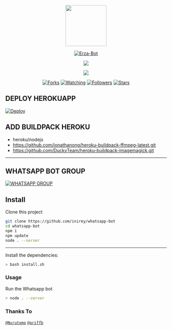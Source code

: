 <p align="center"><img src="https://encrypted-tbn0.gstatic.com/images?q=tbn:ANd9GcTm_viVue7cigCbzc_puEEqJzzzImgaIyviKg&usqp=CAU" width="128" height="128"/>
</p>
<p align="center">
<a href="#"><img title="Erza-Bot" src="https://img.shields.io/badge/Erza Bot-green?colorA=%23ff0000&colorB=%23017e40&style=for-the-badge"></a>
</p>
<!-- <img src="https://raw.githubusercontent.com/MRHRTZ/DGC-ChatBotV3/main/media/img/dgc.jpg" width="128" height="128"/> -->
<p align="center">
<a href="//github.com/inirey"><img src="https://img.shields.io/badge/Author-Rey-red.svg?style=for-the-badge&logo=github"/><a/>
</p>
<p align="center">
<a href="https://javascript.com"><img src="https://img.shields.io/badge/Made%20With-javascript-cyan.svg?style=for-the-badge&logo=javascript"/><a/>
</p>
<p align="center">
<a href="https://github.com/inirey/whatsapp-bot/network/members"><img title="Forks" src="https://img.shields.io/github/forks/inirey/whatsapp-bot?color=red&style=flat-square"></a>
<a href="https://github.com/inirey/whatsapp-bot/watchers"><img title="Watching" src="https://img.shields.io/github/watchers/inirey/whatsapp-bot?label=Watchers&color=blue&style=flat-square"></a>
<a href="https://github.com/inirey/whatsapp-bot"><img title="Followers" src="https://img.shields.io/github/followers/inirey?color=blue&style=flat-square"></a>
<a href="https://github.com/inirey/whatsapp-bot/stargazers/"><img title="Stars" src="https://img.shields.io/github/stars/inirey/whatsapp-bot?color=red&style=flat-square"></a>
</p>


## DEPLOY HEROKUAPP
[![Deploy](https://www.herokucdn.com/deploy/button.svg)](https://heroku.com/deploy?template=https://github.com/ridho17-ind/whatsapp-bot/)

## ADD BUILDPACK HEROKU
* heroku/nodejs
* https://github.com/jonathanong/heroku-buildpack-ffmpeg-latest.git
* https://github.com/DuckyTeam/heroku-buildpack-imagemagick.git

---------

## WHATSAPP BOT GROUP
<a href="https://chat.whatsapp.com/D7L8NP2Vnz7Eplx4OAvZdP"><img title="WHATSAPP GROUP" src="https://img.shields.io/badge/Whatsapp Group-green?colorA=%23ff0000&colorB=%23017e40&style=for-the-badge"></a>

## Install
Clone this project

```bash
git clone https://github.com/inirey/whatsapp-bot
cd whatsapp-bot
npm i
npm update
node . --server
```

---------

Install the dependencies:

```bash
> bash install.sh
```

### Usage
Run the Whatsapp bot

```bash
> node . --server
```

### Thanks To 
[`@Nurutomo`](https://github.com/Nurutomo)
[`@ariffb`](https://github.com/ariffb25)
